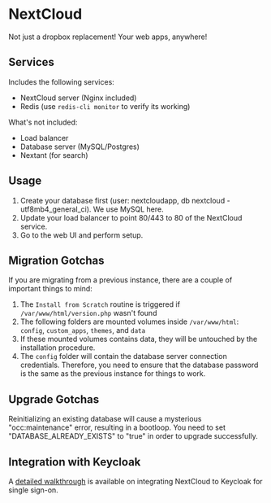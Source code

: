 NextCloud
========
Not just a dropbox replacement! Your web apps, anywhere!

Services
--------
Includes the following services:
- NextCloud server (Nginx included)
- Redis (use `redis-cli monitor` to verify its working)

What's not included:
- Load balancer
- Database server (MySQL/Postgres)
- Nextant (for search)

Usage
-----
1. Create your database first (user: nextcloudapp, db nextcloud - utf8mb4_general_ci). We use MySQL here.
2. Update your load balancer to point 80/443 to 80 of the NextCloud service.
3. Go to the web UI and perform setup.

Migration Gotchas
-----------------
If you are migrating from a previous instance, there are a couple of important things to mind:
1. The `Install from Scratch` routine is triggered if `/var/www/html/version.php` wasn't found
2. The following folders are mounted volumes inside `/var/www/html`: `config`, `custom_apps`, `themes`, and `data`
3. If these mounted volumes contains data, they will be untouched by the installation procedure.
4. The `config` folder will contain the database server connection credentials. Therefore, you need to ensure that the database 
password is the same as the previous instance for things to work.

Upgrade Gotchas
---------------
Reinitializing an existing database will cause a mysterious "occ:maintenance" error, resulting in a bootloop. You need to 
set "DATABASE_ALREADY_EXISTS" to "true" in order to upgrade successfully.

Integration with Keycloak
-------------------------
A <a href="https://github.com/dockerguys/ranchcat/blob/master/templates/nextcloud/4/howto-integrate-nc-keycloak.md" target="_blank">detailed walkthrough</a> is available on integrating NextCloud to Keycloak for single sign-on.
